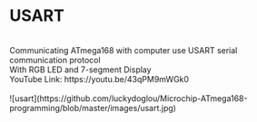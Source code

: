 # USART 
</br>
Communicating ATmega168 with computer use USART serial communication protocol </br>
With RGB LED and 7-segment Display </br>
YouTube Link: https://youtu.be/43qPM9mWGk0 </br> </br>
![usart](https://github.com/luckydoglou/Microchip-ATmega168-programming/blob/master/images/usart.jpg)
